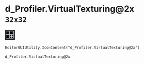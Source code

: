 # d_Profiler.VirtualTexturing@2x `32x32`
<img src="/img/d_Profiler.VirtualTexturing@2x.png" width=32 height=32>

``` CSharp
EditorGUIUtility.IconContent("d_Profiler.VirtualTexturing@2x")
```
```
d_Profiler.VirtualTexturing@2x
```
